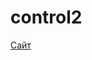 # control2
<p><a href= "https://pastukhovaek.github.io/control2/index" target="_blank"> Сайт </a></p><br>
